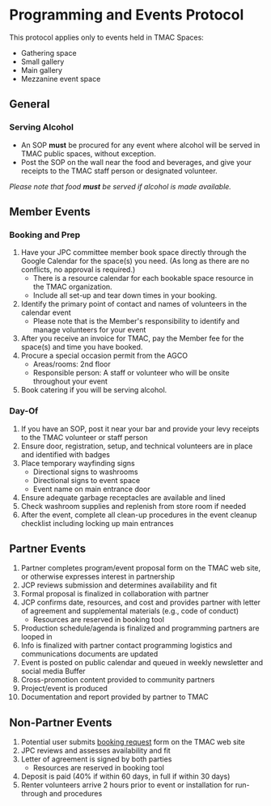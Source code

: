 # Programming and Events Protocol

This protocol applies only to events held in TMAC Spaces:

* Gathering space
* Small gallery
* Main gallery
* Mezzanine event space

## General

### Serving Alcohol

* An SOP **must** be procured for any event where alcohol will be served in TMAC public spaces, without exception.  
* Post the SOP on the wall near the food and beverages, and give your receipts to the TMAC staff person or designated volunteer.

_Please note that food **must** be served if alcohol is made available._

## Member Events

### Booking and Prep

1. Have your JPC committee member book space directly through the Google Calendar for the space\(s\) you need. \(As long as there are no conflicts, no approval is required.\)
   * There is a resource calendar for each bookable space resource in the TMAC organization.
   * Include all set-up and tear down times in your booking.
2. Identify the primary point of contact and names of volunteers in the calendar event
   * Please note that is the Member's responsibility to identify and manage volunteers for your event
3. After you receive an invoice for TMAC, pay the Member fee for the space\(s\) and time you have booked.
4. Procure a special occasion permit from the AGCO
   * Areas/rooms: 2nd floor
   * Responsible person: A staff or volunteer who will be onsite throughout your event
5. Book catering if you will be serving alcohol.

### Day-Of

1. If you have an SOP, post it near your bar and provide your levy receipts to the TMAC volunteer or staff person
2. Ensure door, registration, setup, and technical volunteers are in place and identified with badges
3. Place temporary wayfinding signs
   * Directional signs to washrooms
   * Directional signs to event space
   * Event name on main entrance door
4. Ensure adequate garbage receptacles are available and lined
5. Check washroom supplies and replenish from store room if needed
6. After the event, complete all clean-up procedures in the event cleanup checklist including locking up main entrances

## Partner Events

1. Partner completes program/event proposal form on the TMAC web site, or otherwise expresses interest in partnership
2. JCP reviews submission and determines availability and fit
3. Formal proposal is finalized in collaboration with partner
4. JCP confirms date, resources, and cost and provides partner with letter of agreement and supplemental materials \(e.g., code of conduct\)
   * Resources are reserved in booking tool
5. Production schedule/agenda is finalized and programming partners are looped in
6. Info is finalized with partner contact programming logistics and communications documents are updated
7. Event is posted on public calendar and queued in weekly newsletter and social media Buffer
8. Cross-promotion content provided to community partners
9. Project/event is produced
10. Documentation and report provided by partner to TMAC

## Non-Partner Events

1. Potential user submits [booking request](https://www.tomediaarts.org/booking-request) form on the TMAC web site
2. JPC reviews and assesses availability and fit
3. Letter of agreement is signed by both parties
   * Resources are reserved in booking tool
4. Deposit is paid \(40% if within 60 days, in full if within 30 days\)
5. Renter volunteers arrive 2 hours prior to event or installation for run-through and procedures



